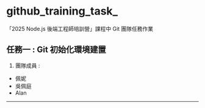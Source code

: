 # github_training_task_
「2025 Node.js 後端工程師培訓營」課程中 Git 團隊任務作業

## 任務一 : Git 初始化環境建置
1. 團隊成員 : 
- 佩妮
- 吳佩庭
- Alan

---
